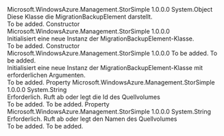 <Type Name="MigrationBackupElement" FullName="Microsoft.WindowsAzure.Management.StorSimple.Models.MigrationBackupElement">
  <TypeSignature Language="C#" Value="public class MigrationBackupElement" />
  <TypeSignature Language="ILAsm" Value=".class public auto ansi beforefieldinit MigrationBackupElement extends System.Object" />
  <TypeSignature Language="DocId" Value="T:Microsoft.WindowsAzure.Management.StorSimple.Models.MigrationBackupElement" />
  <TypeSignature Language="VB.NET" Value="Public Class MigrationBackupElement" />
  <TypeSignature Language="F#" Value="type MigrationBackupElement = class" />
  <AssemblyInfo>
    <AssemblyName>Microsoft.WindowsAzure.Management.StorSimple</AssemblyName>
    <AssemblyVersion>1.0.0.0</AssemblyVersion>
  </AssemblyInfo>
  <Base>
    <BaseTypeName>System.Object</BaseTypeName>
  </Base>
  <Interfaces />
  <Docs>
    <summary>
            Diese Klasse die MigrationBackupElement darstellt.
            </summary>
    <remarks>To be added.</remarks>
  </Docs>
  <Members>
    <Member MemberName=".ctor">
      <MemberSignature Language="C#" Value="public MigrationBackupElement ();" />
      <MemberSignature Language="ILAsm" Value=".method public hidebysig specialname rtspecialname instance void .ctor() cil managed" />
      <MemberSignature Language="DocId" Value="M:Microsoft.WindowsAzure.Management.StorSimple.Models.MigrationBackupElement.#ctor" />
      <MemberSignature Language="VB.NET" Value="Public Sub New ()" />
      <MemberType>Constructor</MemberType>
      <AssemblyInfo>
        <AssemblyName>Microsoft.WindowsAzure.Management.StorSimple</AssemblyName>
        <AssemblyVersion>1.0.0.0</AssemblyVersion>
      </AssemblyInfo>
      <Parameters />
      <Docs>
        <summary>
            Initialisiert eine neue Instanz der MigrationBackupElement-Klasse.
            </summary>
        <remarks>To be added.</remarks>
      </Docs>
    </Member>
    <Member MemberName=".ctor">
      <MemberSignature Language="C#" Value="public MigrationBackupElement (string sourceVolumeId, string sourceVolumeName);" />
      <MemberSignature Language="ILAsm" Value=".method public hidebysig specialname rtspecialname instance void .ctor(string sourceVolumeId, string sourceVolumeName) cil managed" />
      <MemberSignature Language="DocId" Value="M:Microsoft.WindowsAzure.Management.StorSimple.Models.MigrationBackupElement.#ctor(System.String,System.String)" />
      <MemberSignature Language="VB.NET" Value="Public Sub New (sourceVolumeId As String, sourceVolumeName As String)" />
      <MemberSignature Language="F#" Value="new Microsoft.WindowsAzure.Management.StorSimple.Models.MigrationBackupElement : string * string -&gt; Microsoft.WindowsAzure.Management.StorSimple.Models.MigrationBackupElement" Usage="new Microsoft.WindowsAzure.Management.StorSimple.Models.MigrationBackupElement (sourceVolumeId, sourceVolumeName)" />
      <MemberType>Constructor</MemberType>
      <AssemblyInfo>
        <AssemblyName>Microsoft.WindowsAzure.Management.StorSimple</AssemblyName>
        <AssemblyVersion>1.0.0.0</AssemblyVersion>
      </AssemblyInfo>
      <Parameters>
        <Parameter Name="sourceVolumeId" Type="System.String" />
        <Parameter Name="sourceVolumeName" Type="System.String" />
      </Parameters>
      <Docs>
        <param name="sourceVolumeId">To be added.</param>
        <param name="sourceVolumeName">To be added.</param>
        <summary>
            Initialisiert eine neue Instanz der MigrationBackupElement-Klasse mit erforderlichen Argumenten.
            </summary>
        <remarks>To be added.</remarks>
      </Docs>
    </Member>
    <Member MemberName="SourceVolumeId">
      <MemberSignature Language="C#" Value="public string SourceVolumeId { get; set; }" />
      <MemberSignature Language="ILAsm" Value=".property instance string SourceVolumeId" />
      <MemberSignature Language="DocId" Value="P:Microsoft.WindowsAzure.Management.StorSimple.Models.MigrationBackupElement.SourceVolumeId" />
      <MemberSignature Language="VB.NET" Value="Public Property SourceVolumeId As String" />
      <MemberSignature Language="F#" Value="member this.SourceVolumeId : string with get, set" Usage="Microsoft.WindowsAzure.Management.StorSimple.Models.MigrationBackupElement.SourceVolumeId" />
      <MemberType>Property</MemberType>
      <AssemblyInfo>
        <AssemblyName>Microsoft.WindowsAzure.Management.StorSimple</AssemblyName>
        <AssemblyVersion>1.0.0.0</AssemblyVersion>
      </AssemblyInfo>
      <ReturnValue>
        <ReturnType>System.String</ReturnType>
      </ReturnValue>
      <Docs>
        <summary>
            Erforderlich. Ruft ab oder legt die Id des Quellvolumes
            </summary>
        <value>To be added.</value>
        <remarks>To be added.</remarks>
      </Docs>
    </Member>
    <Member MemberName="SourceVolumeName">
      <MemberSignature Language="C#" Value="public string SourceVolumeName { get; set; }" />
      <MemberSignature Language="ILAsm" Value=".property instance string SourceVolumeName" />
      <MemberSignature Language="DocId" Value="P:Microsoft.WindowsAzure.Management.StorSimple.Models.MigrationBackupElement.SourceVolumeName" />
      <MemberSignature Language="VB.NET" Value="Public Property SourceVolumeName As String" />
      <MemberSignature Language="F#" Value="member this.SourceVolumeName : string with get, set" Usage="Microsoft.WindowsAzure.Management.StorSimple.Models.MigrationBackupElement.SourceVolumeName" />
      <MemberType>Property</MemberType>
      <AssemblyInfo>
        <AssemblyName>Microsoft.WindowsAzure.Management.StorSimple</AssemblyName>
        <AssemblyVersion>1.0.0.0</AssemblyVersion>
      </AssemblyInfo>
      <ReturnValue>
        <ReturnType>System.String</ReturnType>
      </ReturnValue>
      <Docs>
        <summary>
            Erforderlich. Ruft ab oder legt den Namen des Quellvolumes
            </summary>
        <value>To be added.</value>
        <remarks>To be added.</remarks>
      </Docs>
    </Member>
  </Members>
</Type>